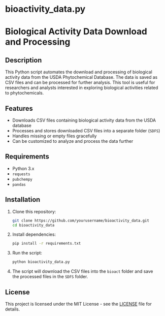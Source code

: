 # bioactivity_data.py
# Biological Activity Data Download and Processing

## Description
This Python script automates the download and processing of biological activity data from the USDA Phytochemical Database. The data is saved as CSV files and can be processed for further analysis. This tool is useful for researchers and analysts interested in exploring biological activities related to phytochemicals.

## Features
- Downloads CSV files containing biological activity data from the USDA database
- Processes and stores downloaded CSV files into a separate folder (`SDFS`)
- Handles missing or empty files gracefully
- Can be customized to analyze and process the data further

## Requirements
- Python 3.x
- `requests`
- `pubchempy`
- `pandas`

## Installation
1. Clone this repository:
    ```bash
    git clone https://github.com/yourusername/bioactivity_data.git
    cd bioactivity_data
    ```

2. Install dependencies:
    ```bash
    pip install -r requirements.txt
    ```

3. Run the script:
    ```bash
    python bioactivity_data.py
    ```

4. The script will download the CSV files into the `bioact` folder and save the processed files in the `SDFS` folder.

## License
This project is licensed under the MIT License - see the [LICENSE](LICENSE) file for details.
